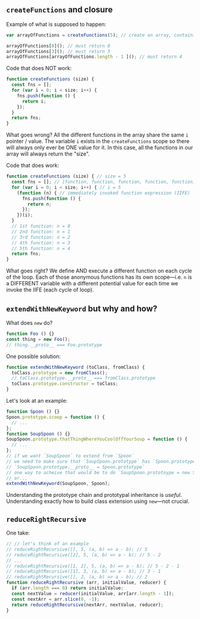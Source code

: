 ## `createFunctions` and closure

Example of what is supposed to happen:

```js
var arrayOfFunctions = createFunctions(5); // create an array, containing 5 functions

arrayOfFunctions[0](); // must return 0
arrayOfFunctions[3](); // must return 3
arrayOfFunctions[arrayOfFunctions.length - 1 ](); // must return 4
```

Code that does NOT work:

```js
function createFunctions (size) {
  const fns = [];
  for (var i = 0; i < size; i++) {
    fns.push(function () {
      return i;
    });
  }
  return fns;
}
```

What goes wrong? All the different functions in the array share the same `i` pointer / value. The variable `i` exists in the `createFunctions` scope so there will always only ever be ONE value for it. In this case, all the functions in our array will always return the "size".

Code that does work:

```js
function createFunctions (size) { // size = 5
  const fns = []; // [function, function, function, function, function]
  for (var i = 0; i < size; i++) { // i = 5
    (function (n) { // immediately invoked function expression (IIFE)
      fns.push(function () {
        return n;
      });
    })(i);
  }
  // 1st function: n = 0
  // 2nd function: n = 1
  // 3rd function: n = 2
  // 4th function: n = 3
  // 5th function: n = 4
  return fns;
}
```

What goes right? We define AND execute a different function on each cycle of the loop. Each of those anonymous functions has its own scope—i.e. `n` is a DIFFERENT variable with a different potential value for each time we invoke the IIFE (each cycle of loop).

## `extendWithNewKeyword` but why and how?

What does `new` do?

```js
function Foo () {}
const thing = new Foo();
// thing.__proto__ === Foo.prototype
```

One possible solution:

```js
function extendWithNewKeyword (toClass, fromClass) {
  toClass.prototype = new fromClass();
  // toClass.prototype.__proto__ === fromClass.prototype
  toClass.prototype.constructor = toClass;
}
```

Let's look at an example:

```js
function Spoon () {}
Spoon.prototype.scoop = function () {
  // ...
};
function SoupSpoon () {}
SoupSpoon.prototype.thatThingWhereYouCoolOffYourSoup = function () {
  // ...
};
// if we want `SoupSpoon` to extend from `Spoon`
// we need to make sure that `SoupSpoon.prototype` has `Spoon.prototype` internally
// `SoupSpoon.prototype.__proto__ = Spoon.prototype`
// one way to acheive that would be to do `SoupSpoon.prototoype = new Spoon();`
// or...
extendWithNewKeyword(SoupSpoon, Spoon);
```

Understanding the prototype chain and prototypal inheritance is *useful*. Understanding exactly how to build class extension using `new`—not crucial.

## `reduceRightRecursive`

One take:

```js
// // let's think of an example
// reduceRightRecursive([], 5, (a, b) => a - b); // 5
// reduceRightRecursive([2], 5, (a, b) => a - b); // 5 - 2
// ...
// reduceRightRecursive([1, 2], 5, (a, b) => a - b); // 5 - 2 - 1
// reduceRightRecursive([1], 3, (a, b) => a - b); // 3 - 1
// reduceRightRecursive([], 2, (a, b) => a - b); // 2
function reduceRightRecursive (arr, initialValue, reducer) {
  if (arr.length === 0) return initialValue;
  const nextValue = reducer(initialValue, arr[arr.length - 1]);
  const nextArr = arr.slice(0, -1);
  return reduceRightRecursive(nextArr, nextValue, reducer);
}
```
